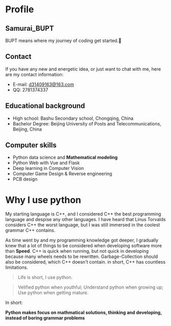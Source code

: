 <!--### Hi there 👋

<!--
**SamuraiBUPT/SamuraiBUPT** is a ✨ _special_ ✨ repository because its `README.md` (this file) appears on your GitHub profile.

Here are some ideas to get you started:

- 🔭 I’m currently working on ...
- 🌱 I’m currently learning ...
- 👯 I’m looking to collaborate on ...
- 🤔 I’m looking for help with ...
- 💬 Ask me about ...
- 📫 How to reach me: ...
- 😄 Pronouns: ...
- ⚡ Fun fact: ...
-->
# Profile
## Samurai_BUPT
BUPT means where my journey of coding get started.🌆
## Contact
If you have any new and energetic idea, or just want to chat with me, here are my contact information:
- E-mail: d31409163@163.com
- QQ: 2781374337
## Educational background
- High school: Bashu Secondary school, Chongqing, China
- Bachelor Degree: Beijing University of Posts and Telecommunications, Beijing, China
## Computer skills
- Python data science and **Mathematical modeling**
- Python Web with Vue and Flask
- Deep learning in Computer Vision
- Computer Game Design & Reverse engineering
- PCB design
# Why I use python
My starting language is C++, and I considered C++ the best programming language and despise any other languages. I have heard that Linus Torvalds considers C++ the worst language, but I was still immersed in the coolest grammar C++ contains.

As time went by and my programming knowledge got deeper, I gradually knew that a lot of things to be considered when developing software more than  **Speed**. C++ is quick when running, but not quick in developing because many wheels needs to be rewritten. Garbage-Collection should also be considered, which C++ doesn't contain. in short, C++ has countless limitations.
> Life is short, I use python.

> Velified python when youthful; Understand python when growing up; Use python when getting mature.

In short:

**Python makes focus on mathmatical solutions, thinking and developing, instead of boring grammar problems**


